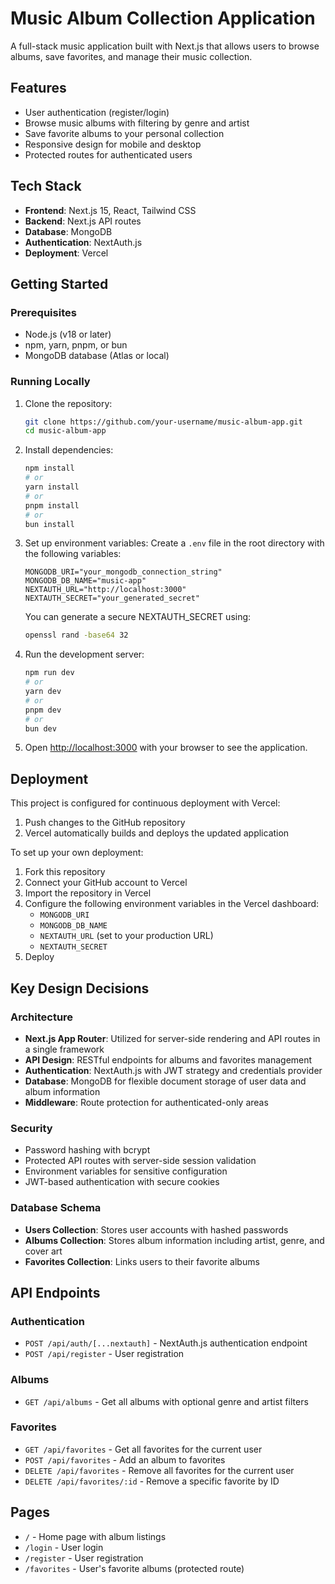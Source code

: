 # Music Album Collection Application

A full-stack music application built with Next.js that allows users to browse albums, save favorites, and manage their music collection.

## Features

- User authentication (register/login)
- Browse music albums with filtering by genre and artist
- Save favorite albums to your personal collection
- Responsive design for mobile and desktop
- Protected routes for authenticated users

## Tech Stack

- **Frontend**: Next.js 15, React, Tailwind CSS
- **Backend**: Next.js API routes
- **Database**: MongoDB
- **Authentication**: NextAuth.js
- **Deployment**: Vercel

## Getting Started

### Prerequisites

- Node.js (v18 or later)
- npm, yarn, pnpm, or bun
- MongoDB database (Atlas or local)

### Running Locally

1. Clone the repository:
   ```bash
   git clone https://github.com/your-username/music-album-app.git
   cd music-album-app
   ```

2. Install dependencies:
   ```bash
   npm install
   # or
   yarn install
   # or
   pnpm install
   # or
   bun install
   ```

3. Set up environment variables:
   Create a `.env` file in the root directory with the following variables:
   ```
   MONGODB_URI="your_mongodb_connection_string"
   MONGODB_DB_NAME="music-app"
   NEXTAUTH_URL="http://localhost:3000"
   NEXTAUTH_SECRET="your_generated_secret"
   ```
   
   You can generate a secure NEXTAUTH_SECRET using:
   ```bash
   openssl rand -base64 32
   ```

4. Run the development server:
   ```bash
   npm run dev
   # or
   yarn dev
   # or
   pnpm dev
   # or
   bun dev
   ```

5. Open [http://localhost:3000](http://localhost:3000) with your browser to see the application.

## Deployment

This project is configured for continuous deployment with Vercel:

1. Push changes to the GitHub repository
2. Vercel automatically builds and deploys the updated application

To set up your own deployment:

1. Fork this repository
2. Connect your GitHub account to Vercel
3. Import the repository in Vercel
4. Configure the following environment variables in the Vercel dashboard:
   - `MONGODB_URI`
   - `MONGODB_DB_NAME`
   - `NEXTAUTH_URL` (set to your production URL)
   - `NEXTAUTH_SECRET`
5. Deploy

## Key Design Decisions

### Architecture

- **Next.js App Router**: Utilized for server-side rendering and API routes in a single framework
- **API Design**: RESTful endpoints for albums and favorites management
- **Authentication**: NextAuth.js with JWT strategy and credentials provider
- **Database**: MongoDB for flexible document storage of user data and album information
- **Middleware**: Route protection for authenticated-only areas

### Security

- Password hashing with bcrypt
- Protected API routes with server-side session validation
- Environment variables for sensitive configuration
- JWT-based authentication with secure cookies

### Database Schema

- **Users Collection**: Stores user accounts with hashed passwords
- **Albums Collection**: Stores album information including artist, genre, and cover art
- **Favorites Collection**: Links users to their favorite albums

## API Endpoints

### Authentication
- `POST /api/auth/[...nextauth]` - NextAuth.js authentication endpoint
- `POST /api/register` - User registration

### Albums
- `GET /api/albums` - Get all albums with optional genre and artist filters

### Favorites
- `GET /api/favorites` - Get all favorites for the current user
- `POST /api/favorites` - Add an album to favorites
- `DELETE /api/favorites` - Remove all favorites for the current user
- `DELETE /api/favorites/:id` - Remove a specific favorite by ID

## Pages

- `/` - Home page with album listings
- `/login` - User login
- `/register` - User registration
- `/favorites` - User's favorite albums (protected route)

